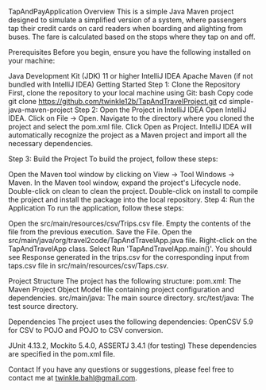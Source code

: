 TapAndPayApplication
Overview
This is a simple Java Maven project designed to simulate a simplified version of a system, where passengers tap their credit cards on card readers when boarding and alighting from buses. The fare is calculated based on the stops where they tap on and off.

Prerequisites
Before you begin, ensure you have the following installed on your machine:

Java Development Kit (JDK) 11 or higher
IntelliJ IDEA
Apache Maven (if not bundled with IntelliJ IDEA)
Getting Started
Step 1: Clone the Repository
First, clone the repository to your local machine using Git:
bash
Copy code
git clone  https://github.com/twinkle12b/TapAndTravelProject.git
cd simple-java-maven-project
Step 2: Open the Project in IntelliJ IDEA
Open IntelliJ IDEA.
Click on File -> Open.
Navigate to the directory where you cloned the project and select the pom.xml file.
Click Open as Project.
IntelliJ IDEA will automatically recognize the project as a Maven project and import all the necessary dependencies.

Step 3: Build the Project
To build the project, follow these steps:

Open the Maven tool window by clicking on View -> Tool Windows -> Maven.
In the Maven tool window, expand the project's Lifecycle node.
Double-click on clean to clean the project.
Double-click on install to compile the project and install the package into the local repository.
Step 4: Run the Application
To run the application, follow these steps:

Open the src/main/resources/csv/Trips.csv file.
Empty the contents of the file from the previous execution.
Save the File.
Open the src/main/java/org/travel2code/TapAndTravelApp.java file.
Right-click on the TapAndTravelApp class.
Select Run 'TapAndTravelApp.main()'.
You should see Response generated in the trips.csv for the corresponding input from taps.csv file in src/main/resources/csv/Taps.csv.

Project Structure
The project has the following structure:
pom.xml: The Maven Project Object Model file containing project configuration and dependencies.
src/main/java: The main source directory.
src/test/java: The test source directory.

Dependencies
The project uses the following dependencies:
OpenCSV 5.9 for CSV to POJO and POJO to CSV conversion.

JUnit 4.13.2, Mockito 5.4.0, ASSERTJ 3.4.1  (for testing)
These dependencies are specified in the pom.xml file.


Contact
If you have any questions or suggestions, please feel free to contact me at twinkle.bahl@gmail.com.


